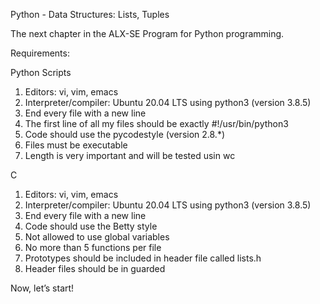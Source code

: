 Python - Data Structures: Lists, Tuples

The next chapter in the ALX-SE Program for Python programming.

Requirements:

Python Scripts
1.	Editors: vi, vim, emacs
2.	Interpreter/compiler: Ubuntu 20.04 LTS using python3 (version 3.8.5)
3.	End every file with a new line
4.	The first line of all my files should be exactly #!/usr/bin/python3
5.	Code should use the pycodestyle (version 2.8.*)
6.	Files must be executable
7.	Length is very important and will be tested usin wc

C
1.	Editors: vi, vim, emacs
2.	Interpreter/compiler: Ubuntu 20.04 LTS using python3 (version 3.8.5)
3.	End every file with a new line
4.	Code should use the Betty style
5.	Not allowed to use global variables
6.	No more than 5 functions per file
7.	Prototypes should be included in header file called lists.h
8.	Header files should be in guarded

Now, let’s start!

